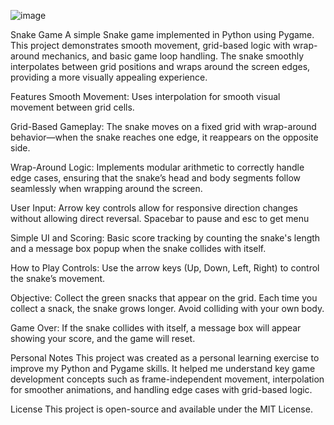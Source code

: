 ![image](https://github.com/user-attachments/assets/b03b08f7-2b12-4c59-b0d9-46d1de920eb7)

Snake Game
A simple Snake game implemented in Python using Pygame. This project demonstrates smooth movement, grid-based logic with wrap-around mechanics, and basic game loop handling. The snake smoothly interpolates between grid positions and wraps around the screen edges, providing a more visually appealing experience.

Features
Smooth Movement:
Uses interpolation for smooth visual movement between grid cells.

Grid-Based Gameplay:
The snake moves on a fixed grid with wrap-around behavior—when the snake reaches one edge, it reappears on the opposite side.

Wrap-Around Logic:
Implements modular arithmetic to correctly handle edge cases, ensuring that the snake’s head and body segments follow seamlessly when wrapping around the screen.

User Input:
Arrow key controls allow for responsive direction changes without allowing direct reversal.
Spacebar to pause and esc to get menu

Simple UI and Scoring:
Basic score tracking by counting the snake's length and a message box popup when the snake collides with itself.

How to Play
Controls:
Use the arrow keys (Up, Down, Left, Right) to control the snake’s movement.

Objective:
Collect the green snacks that appear on the grid. Each time you collect a snack, the snake grows longer. Avoid colliding with your own body.

Game Over:
If the snake collides with itself, a message box will appear showing your score, and the game will reset.

Personal Notes
This project was created as a personal learning exercise to improve my Python and Pygame skills. It helped me understand key game development concepts such as frame-independent movement, interpolation for smoother animations, and handling edge cases with grid-based logic.

License
This project is open-source and available under the MIT License.
